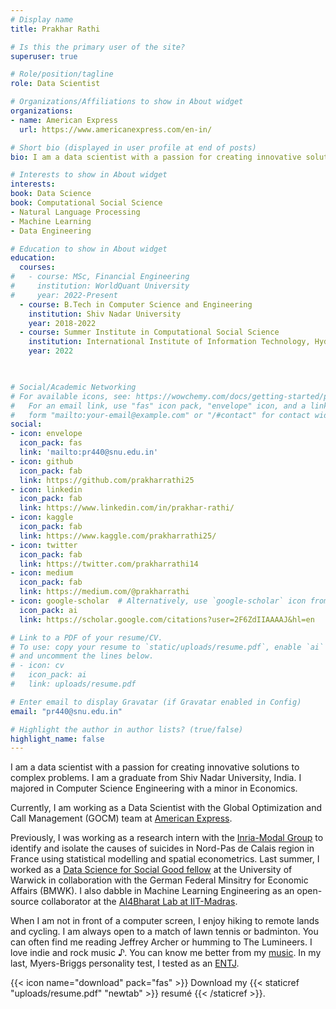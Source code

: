 ```yaml
---
# Display name
title: Prakhar Rathi

# Is this the primary user of the site?
superuser: true

# Role/position/tagline
role: Data Scientist

# Organizations/Affiliations to show in About widget
organizations:
- name: American Express
  url: https://www.americanexpress.com/en-in/

# Short bio (displayed in user profile at end of posts)
bio: I am a data scientist with a passion for creating innovative solutions to complex problems.

# Interests to show in About widget
interests:
book: Data Science
book: Computational Social Science
- Natural Language Processing 
- Machine Learning
- Data Engineering

# Education to show in About widget
education:
  courses:
#   - course: MSc, Financial Engineering
#     institution: WorldQuant University
#     year: 2022-Present
  - course: B.Tech in Computer Science and Engineering
    institution: Shiv Nadar University
    year: 2018-2022
  - course: Summer Institute in Computational Social Science 
    institution: International Institute of Information Technology, Hyderabad 
    year: 2022

 

# Social/Academic Networking
# For available icons, see: https://wowchemy.com/docs/getting-started/page-builder/#icons
#   For an email link, use "fas" icon pack, "envelope" icon, and a link in the
#   form "mailto:your-email@example.com" or "/#contact" for contact widget.
social:
- icon: envelope
  icon_pack: fas
  link: 'mailto:pr440@snu.edu.in'
- icon: github
  icon_pack: fab
  link: https://github.com/prakharrathi25
- icon: linkedin
  icon_pack: fab
  link: https://www.linkedin.com/in/prakhar-rathi/
- icon: kaggle
  icon_pack: fab
  link: https://www.kaggle.com/prakharrathi25/
- icon: twitter
  icon_pack: fab
  link: https://twitter.com/prakharrathi14
- icon: medium 
  icon_pack: fab
  link: https://medium.com/@prakharrathi
- icon: google-scholar  # Alternatively, use `google-scholar` icon from `ai` icon pack
  icon_pack: ai
  link: https://scholar.google.com/citations?user=2F6ZdIIAAAAJ&hl=en

# Link to a PDF of your resume/CV.
# To use: copy your resume to `static/uploads/resume.pdf`, enable `ai` icons in `params.toml`, 
# and uncomment the lines below.
# - icon: cv
#   icon_pack: ai
#   link: uploads/resume.pdf

# Enter email to display Gravatar (if Gravatar enabled in Config)
email: "pr440@snu.edu.in"

# Highlight the author in author lists? (true/false)
highlight_name: false
---
```


I am a data scientist with a passion for creating innovative solutions to complex problems. I am a graduate from Shiv Nadar University, India. I majored in Computer Science Engineering with a minor in Economics.

Currently, I am working as a Data Scientist with the Global Optimization and Call Management (GOCM) team at [American Express](https://www.americanexpress.com/).

Previously, I was working as a research intern with the [Inria-Modal Group](https://www.inria.fr/en) to identify and isolate the causes of suicides in Nord-Pas de Calais region in France using statistical modelling and spatial econometrics. Last summer, I worked as a [Data Science for Social Good fellow](https://warwick.ac.uk/research/data-science/warwick-data/dssgx/) at the University of Warwick in collaboration with the German Federal Minsitry for Economic Affairs (BMWK). I also dabble in Machine Learning Engineering as an open-source collaborator at the [AI4Bharat Lab at IIT-Madras](https://ai4bharat.org/). 

When I am not in front of a computer screen, I enjoy hiking to remote lands and cycling. I am always open to a match of lawn tennis or badminton. You can often find me reading Jeffrey Archer or humming to The Lumineers. I love indie and rock music ♪. You can know me better from my [music](https://open.spotify.com/playlist/3NY2TolyTvvV8TmGrbxgRd?si=3696e704c93b4345). In my last, Myers-Briggs personality test, I tested as an [ENTJ](https://www.16personalities.com/entj-personality).

{{< icon name="download" pack="fas" >}} Download my {{< staticref "uploads/resume.pdf" "newtab" >}} resumé {{< /staticref >}}.
